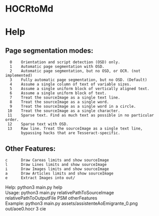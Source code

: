 # HOCRtoMd

# Help
## Page segmentation modes:
      0    Orientation and script detection (OSD) only.
      1    Automatic page segmentation with OSD.
      2    Automatic page segmentation, but no OSD, or OCR. (not implemented)
      3    Fully automatic page segmentation, but no OSD. (Default)
      4    Assume a single column of text of variable sizes.
      5    Assume a single uniform block of vertically aligned text.
      6    Assume a single uniform block of text.
      7    Treat the sourceImage as a single text line.
      8    Treat the sourceImage as a single word.
      9    Treat the sourceImage as a single word in a circle.
     10    Treat the sourceImage as a single character.
     11    Sparse text. Find as much text as possible in no particular order.
     12    Sparse text with OSD.
     13    Raw line. Treat the sourceImage as a single text line,
           bypassing hacks that are Tesseract-specific.

## Other Features:
    c      Draw Careas limits and show sourceImage
    l      Draw Lines limits and show sourceImage
    i      Draw Images limits and show sourceImage
    a      Draw Articles limits and show sourceImage
    e      Extract Images into out/

Help: python3 main.py help\
Usage: python3 main.py relativePathToSourceImage relativePathToOutputFile PSM otherFeatures\
Example: python3 main.py assets/assistenteAoEmigrante_0.png out/aoe0.hocr 3 cie

